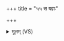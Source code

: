 +++
title = "५५ स यज्ञः"

+++
<details><summary>मूलम् (VS)</summary>

स य॒ज्ञः प्र॑थ॒मो भू॒तो भव्यो॑ अजायत।  
तस्मा॑द्ध जज्ञ इ॒दं सर्वं॒ यत्किं चे॒दं वि॒रोच॑ते॒ रोहि॑तेन॒ ऋषि॒णाभृ॑तम् ॥
</details>